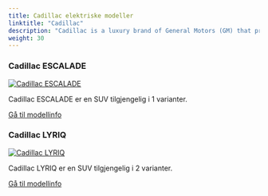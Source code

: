 ```yaml
---
title: Cadillac elektriske modeller
linktitle: "Cadillac"
description: "Cadillac is a luxury brand of General Motors (GM) that produces and sells premium vehicles in North America, China, and other markets. Cadillac is known for its history of innovation, design, and performance, as well as its iconic models such as the Escalade, CTS, and Eldorado. "
weight: 30
---
```

<!-- markdownlint-disable MD033 -->
<!-- markdownlint-disable MD010 -->


<div class="container p-3 mb-4 bg-body-tertiary rounded border">
<h3> Cadillac ESCALADE</h3>
	<div class="row">
		<div class="col col-12 col-md-6">
			<a href="escalade"><img src="https://media.evkx.net/multimedia/models/cadillac/escalade/escalade_iq/main_1_st.jpg" class="img-fluid" alt="Cadillac ESCALADE" ></a>
		</div>
		<div class="col col-12 col-md-6">
<p>
Cadillac ESCALADE er en SUV tilgjengelig i 1 varianter.
</p>
	<a href="escalade/" class="btn btn-outline-primary" role="button">Gå til modellinfo</a>
		</div>
	</div>
</div>
<div class="container p-3 mb-4 bg-body-tertiary rounded border">
<h3> Cadillac LYRIQ</h3>
	<div class="row">
		<div class="col col-12 col-md-6">
			<a href="lyriq"><img src="https://media.evkx.net/multimedia/models/cadillac/lyriq/lyriq_awd/main_1_st.jpg" class="img-fluid" alt="Cadillac LYRIQ" ></a>
		</div>
		<div class="col col-12 col-md-6">
<p>
Cadillac LYRIQ er en SUV tilgjengelig i 2 varianter.
</p>
	<a href="lyriq/" class="btn btn-outline-primary" role="button">Gå til modellinfo</a>
		</div>
	</div>
</div>
